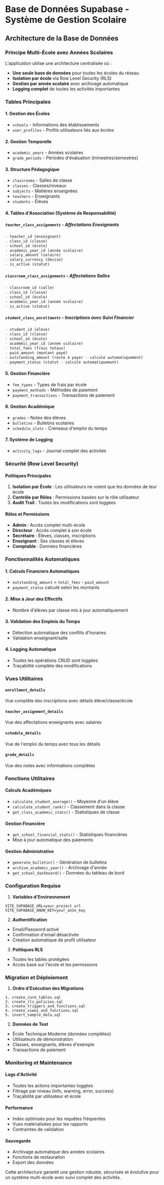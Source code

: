 # Base de Données Supabase - Système de Gestion Scolaire

## Architecture de la Base de Données

### Principe Multi-École avec Années Scolaires

L'application utilise une architecture centralisée où :
- **Une seule base de données** pour toutes les écoles du réseau
- **Isolation par école** via Row Level Security (RLS)
- **Gestion par année scolaire** avec archivage automatique
- **Logging complet** de toutes les activités importantes

### Tables Principales

#### 1. Gestion des Écoles
- `schools` - Informations des établissements
- `user_profiles` - Profils utilisateurs liés aux écoles

#### 2. Gestion Temporelle
- `academic_years` - Années scolaires
- `grade_periods` - Périodes d'évaluation (trimestres/semestres)

#### 3. Structure Pédagogique
- `classrooms` - Salles de classe
- `classes` - Classes/niveaux
- `subjects` - Matières enseignées
- `teachers` - Enseignants
- `students` - Élèves

#### 4. Tables d'Association (Système de Responsabilité)

##### `teacher_class_assignments` - Affectations Enseignants
```sql
- teacher_id (enseignant)
- class_id (classe)
- school_id (école)
- academic_year_id (année scolaire)
- salary_amount (salaire)
- salary_currency (devise)
- is_active (statut)
```

##### `classroom_class_assignments` - Affectations Salles
```sql
- classroom_id (salle)
- class_id (classe)
- school_id (école)
- academic_year_id (année scolaire)
- is_active (statut)
```

##### `student_class_enrollments` - Inscriptions avec Suivi Financier
```sql
- student_id (élève)
- class_id (classe)
- school_id (école)
- academic_year_id (année scolaire)
- total_fees (frais totaux)
- paid_amount (montant payé)
- outstanding_amount (reste à payer - calculé automatiquement)
- payment_status (statut - calculé automatiquement)
```

#### 5. Gestion Financière
- `fee_types` - Types de frais par école
- `payment_methods` - Méthodes de paiement
- `payment_transactions` - Transactions de paiement

#### 6. Gestion Académique
- `grades` - Notes des élèves
- `bulletins` - Bulletins scolaires
- `schedule_slots` - Créneaux d'emploi du temps

#### 7. Système de Logging
- `activity_logs` - Journal complet des activités

### Sécurité (Row Level Security)

#### Politiques Principales
1. **Isolation par École** : Les utilisateurs ne voient que les données de leur école
2. **Contrôle par Rôles** : Permissions basées sur le rôle utilisateur
3. **Audit Trail** : Toutes les modifications sont loggées

#### Rôles et Permissions
- **Admin** : Accès complet multi-école
- **Directeur** : Accès complet à son école
- **Secrétaire** : Élèves, classes, inscriptions
- **Enseignant** : Ses classes et élèves
- **Comptable** : Données financières

### Fonctionnalités Automatiques

#### 1. Calculs Financiers Automatiques
- `outstanding_amount` = `total_fees` - `paid_amount`
- `payment_status` calculé selon les montants

#### 2. Mise à Jour des Effectifs
- Nombre d'élèves par classe mis à jour automatiquement

#### 3. Validation des Emplois du Temps
- Détection automatique des conflits d'horaires
- Validation enseignant/salle

#### 4. Logging Automatique
- Toutes les opérations CRUD sont loggées
- Traçabilité complète des modifications

### Vues Utilitaires

#### `enrollment_details`
Vue complète des inscriptions avec détails élève/classe/école

#### `teacher_assignment_details`
Vue des affectations enseignants avec salaires

#### `schedule_details`
Vue de l'emploi du temps avec tous les détails

#### `grade_details`
Vue des notes avec informations complètes

### Fonctions Utilitaires

#### Calculs Académiques
- `calculate_student_average()` - Moyenne d'un élève
- `calculate_student_rank()` - Classement dans la classe
- `get_class_academic_stats()` - Statistiques de classe

#### Gestion Financière
- `get_school_financial_stats()` - Statistiques financières
- Mise à jour automatique des paiements

#### Gestion Administrative
- `generate_bulletin()` - Génération de bulletins
- `archive_academic_year()` - Archivage d'année
- `get_school_dashboard()` - Données du tableau de bord

### Configuration Requise

1. **Variables d'Environnement**
```env
VITE_SUPABASE_URL=your_project_url
VITE_SUPABASE_ANON_KEY=your_anon_key
```

2. **Authentification**
- Email/Password activé
- Confirmation d'email désactivée
- Création automatique de profil utilisateur

3. **Politiques RLS**
- Toutes les tables protégées
- Accès basé sur l'école et les permissions

### Migration et Déploiement

1. **Ordre d'Exécution des Migrations**
```
1. create_core_tables.sql
2. create_rls_policies.sql  
3. create_triggers_and_functions.sql
4. create_views_and_functions.sql
5. insert_sample_data.sql
```

2. **Données de Test**
- École Technique Moderne (données complètes)
- Utilisateurs de démonstration
- Classes, enseignants, élèves d'exemple
- Transactions de paiement

### Monitoring et Maintenance

#### Logs d'Activité
- Toutes les actions importantes loggées
- Filtrage par niveau (info, warning, error, success)
- Traçabilité par utilisateur et école

#### Performance
- Index optimisés pour les requêtes fréquentes
- Vues matérialisées pour les rapports
- Contraintes de validation

#### Sauvegarde
- Archivage automatique des années scolaires
- Fonctions de restauration
- Export des données

Cette architecture garantit une gestion robuste, sécurisée et évolutive pour un système multi-école avec suivi complet des activités.